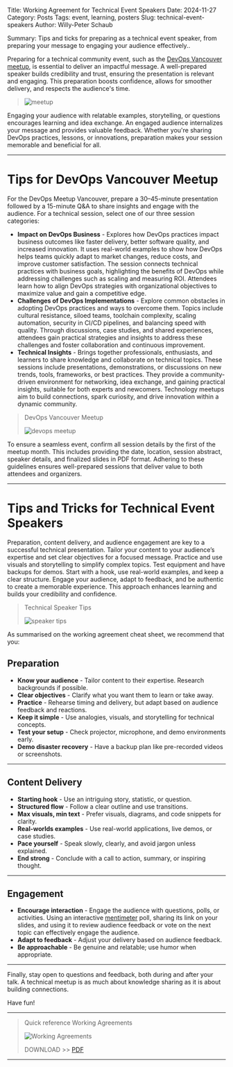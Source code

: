 Title: Working Agreement for Technical Event Speakers
Date: 2024-11-27
Category: Posts 
Tags: event, learning, posters
Slug: technical-event-speakers
Author: Willy-Peter Schaub

Summary: Tips and ticks for preparing as a technical event speaker, from preparing your message to engaging your audience effectively..


Preparing for a technical community event, such as the [DevOps Vancouver meetup](https://www.meetup.com/DevOps-Vancouver-BC-Canada), is essential to deliver an impactful message. A well-prepared speaker builds credibility and trust, ensuring the presentation is relevant and engaging. This preparation boosts confidence, allows for smoother delivery, and respects the audience's time.

> ![meetup](../images/technical-event-speakers-1.png) 

Engaging your audience with relatable examples, storytelling, or questions encourages learning and idea exchange. An engaged audience internalizes your message and provides valuable feedback. Whether you're sharing DevOps practices, lessons, or innovations, preparation makes your session memorable and beneficial for all.

---

# Tips for DevOps Vancouver Meetup

For the DevOps Meetup Vancouver, prepare a 30–45-minute presentation followed by a 15-minute Q&A to share insights and engage with the audience. For a technical session, select one of our three session categories:

- **Impact on DevOps Business** - Explores how DevOps practices impact business outcomes like faster delivery, better software quality, and increased innovation. It uses real-world examples to show how DevOps helps teams quickly adapt to market changes, reduce costs, and improve customer satisfaction. The session connects technical practices with business goals, highlighting the benefits of DevOps while addressing challenges such as scaling and measuring ROI. Attendees learn how to align DevOps strategies with organizational objectives to maximize value and gain a competitive edge.
- **Challenges of DevOps Implementations** - Explore common obstacles in adopting DevOps practices and ways to overcome them. Topics include cultural resistance, siloed teams, toolchain complexity, scaling automation, security in CI/CD pipelines, and balancing speed with quality. Through discussions, case studies, and shared experiences, attendees gain practical strategies and insights to address these challenges and foster collaboration and continuous improvement.
- **Technical Insights** - Brings together professionals, enthusiasts, and learners to share knowledge and collaborate on technical topics. These sessions include presentations, demonstrations, or discussions on new trends, tools, frameworks, or best practices. They provide a community-driven environment for networking, idea exchange, and gaining practical insights, suitable for both experts and newcomers. Technology meetups aim to build connections, spark curiosity, and drive innovation within a dynamic community.

> DevOps Vancouver Meetup
>
> ![devops meetup](../images/technical-event-speakers-2.png) 

To ensure a seamless event, confirm all session details by the first of the meetup month. This includes providing the date, location, session abstract, speaker details, and finalized slides in PDF format. Adhering to these guidelines ensures well-prepared sessions that deliver value to both attendees and organizers.

---

# Tips and Tricks for Technical Event Speakers

Preparation, content delivery, and audience engagement are key to a successful technical presentation. Tailor your content to your audience’s expertise and set clear objectives for a focused message. Practice and use visuals and storytelling to simplify complex topics. Test equipment and have backups for demos. Start with a hook, use real-world examples, and keep a clear structure. Engage your audience, adapt to feedback, and be authentic to create a memorable experience. This approach enhances learning and builds your credibility and confidence.

> Technical Speaker Tips
>
> ![speaker tips](../images/technical-event-speakers-3.png) 

As summarised on the working agreement cheat sheet, we recommend that you:

## Preparation

- **Know your audience** - Tailor content to their expertise. Research backgrounds if possible.
- **Clear objectives** - Clarify what you want them to learn or take away.
- **Practice** - Rehearse timing and delivery, but adapt based on audience feedback and reactions.
- **Keep it simple** - Use analogies, visuals, and storytelling for technical concepts.
- **Test your setup** - Check projector, microphone, and demo environments early.
- **Demo disaster recovery** - Have a backup plan like pre-recorded videos or screenshots.

---

## Content Delivery

- **Starting hook** - Use an intriguing story, statistic, or question.
- **Structured flow** - Follow a clear outline and use transitions.
- **Max visuals, min text** - Prefer visuals, diagrams, and code snippets for clarity.
- **Real-worlds examples** - Use real-world applications, live demos, or case studies.
- **Pace yourself** - Speak slowly, clearly, and avoid jargon unless explained.
- **End strong** - Conclude with a call to action, summary, or inspiring thought.

---

## Engagement

- **Encourage interaction** - Engage the audience with questions, polls, or activities. Using an interactive [mentimeter](https://www.mentimeter.com) poll, sharing its link on your slides, and using it to review audience feedback or vote on the next topic can effectively engage the audience.
- **Adapt to feedback** - Adjust your delivery based on audience feedback.
- **Be approachable** - Be genuine and relatable; use humor when appropriate.

---

Finally, stay open to questions and feedback, both during and after your talk. A technical meetup is as much about knowledge sharing as it is about building connections.

Have fun!

---

> Quick reference Working Agreements 
>
> ![Working Agreements](../images/technical-event-speakers-4.png) 
>
> DOWNLOAD >> [PDF](/documents/technical-event-speakers.pdf)

---

